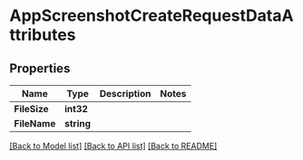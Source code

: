 # AppScreenshotCreateRequestDataAttributes

## Properties

Name | Type | Description | Notes
------------ | ------------- | ------------- | -------------
**FileSize** | **int32** |  | 
**FileName** | **string** |  | 

[[Back to Model list]](../README.md#documentation-for-models) [[Back to API list]](../README.md#documentation-for-api-endpoints) [[Back to README]](../README.md)


